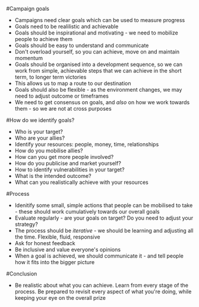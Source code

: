 #Campaign goals

* Campaigns need clear goals which can be used to measure progress
* Goals need to be realilistic and achievable
* Goals should be inspirational and motivating - we need to mobilize people to achieve them
* Goals should be easy to understand and communicate
* Don't overload yourself, so you can achieve, move on and maintain momentum
* Goals should be organised into a development sequence, so we can work from simple, achievable steps that we can achieve in the short term, to longer term victories
* This allows us to map a route to our destination
* Goals should also be flexible - as the environment changes, we may need to adjust outcome or timeframes
* We need to get consensus on goals, and *also* on how we work towards them - so we are not at cross purposes

#How do we identify goals?

* Who is your target?
* Who are your allies?
* Identify your resources: people, money, time, relationships
* How do you mobilise allies?
* How can you get more people involved?
* How do you publicise and market yourself?
* How to identify vulnerabilities in your target?
* What is the intended outcome?
* What can you realistically achieve with your resources

#Process

* Idenitify some small, simple actions that people can be mobilised to take - these should work cumulatively towards our overall goals
* Evaluate regularly - are your goals on target? Do you need to adjust your strategy?
* The process should be *iterative* - we should be learning and adjusting all the time. Flexible, fluid, responsive
* Ask for honest feedback
* Be inclusive and value everyone's opinions
* When a goal is achieved, we should communicate it - and tell people how it fits into the bigger picture

#Conclusion

* Be realistic about what you can achieve. Learn from every stage of the process. Be prepared to revisit every aspect of what you're doing, while keeping your eye on the overall prize
